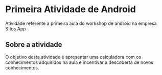 # Primeira Atividade de Android
Atividade referente a primeira aula do workshop de android na empresa S'tos App

## Sobre a atividade 
O objetivo desta atividade é apresentar uma calculadora com os conhecimentos adquiridos na aula e incentivar a descoberta de novos conhecimentos.
